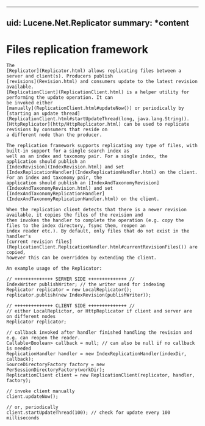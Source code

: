 ﻿<!-- 
 Licensed to the Apache Software Foundation (ASF) under one or more
 contributor license agreements.  See the NOTICE file distributed with
 this work for additional information regarding copyright ownership.
 The ASF licenses this file to You under the Apache License, Version 2.0
 (the "License"); you may not use this file except in compliance with
 the License.  You may obtain a copy of the License at

     http://www.apache.org/licenses/LICENSE-2.0

 Unless required by applicable law or agreed to in writing, software
 distributed under the License is distributed on an "AS IS" BASIS,
 WITHOUT WARRANTIES OR CONDITIONS OF ANY KIND, either express or implied.
 See the License for the specific language governing permissions and
 limitations under the License.
-->

---
uid: Lucene.Net.Replicator
summary: *content
---

# Files replication framework

	The
	[Replicator](Replicator.html) allows replicating files between a server and client(s). Producers publish
	[revisions](Revision.html) and consumers update to the latest revision available.
	[ReplicationClient](ReplicationClient.html) is a helper utility for performing the update operation. It can
	be invoked either
	[manually](ReplicationClient.html#updateNow()) or periodically by
	[starting an update thread](ReplicationClient.html#startUpdateThread(long, java.lang.String)).
	[HttpReplicator](http/HttpReplicator.html) can be used to replicate revisions by consumers that reside on
	a different node than the producer.

	The replication framework supports replicating any type of files, with built-in support for a single search index as
	well as an index and taxonomy pair. For a single index, the application should publish an
	[IndexRevision](IndexRevision.html) and set
	[IndexReplicationHandler](IndexReplicationHandler.html) on the client. For an index and taxonomy pair, the
	application should publish an [IndexAndTaxonomyRevision](IndexAndTaxonomyRevision.html) and set 
	[IndexAndTaxonomyReplicationHandler](IndexAndTaxonomyReplicationHandler.html) on the client.

	When the replication client detects that there is a newer revision available, it copies the files of the revision and
	then invokes the handler to complete the operation (e.g. copy the files to the index directory, fsync them, reopen an
	index reader etc.). By default, only files that do not exist in the handler's
	[current revision files](ReplicationClient.ReplicationHandler.html#currentRevisionFiles()) are copied,
	however this can be overridden by extending the client.

	An example usage of the Replicator:

    // ++++++++++++++ SERVER SIDE ++++++++++++++ // 
    IndexWriter publishWriter; // the writer used for indexing
    Replicator replicator = new LocalReplicator();
    replicator.publish(new IndexRevision(publishWriter));

    // ++++++++++++++ CLIENT SIDE ++++++++++++++ // 
    // either LocalReplictor, or HttpReplicator if client and server are on different nodes
    Replicator replicator;

    // callback invoked after handler finished handling the revision and e.g. can reopen the reader.
    Callable<Boolean> callback = null; // can also be null if no callback is needed
    ReplicationHandler handler = new IndexReplicationHandler(indexDir, callback);
    SourceDirectoryFactory factory = new PerSessionDirectoryFactory(workDir);
    ReplicationClient client = new ReplicationClient(replicator, handler, factory);

    // invoke client manually
    client.updateNow();

    // or, periodically
    client.startUpdateThread(100); // check for update every 100 milliseconds